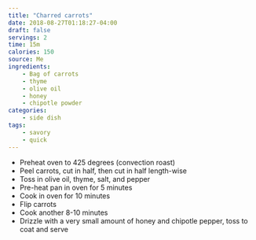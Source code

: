```yaml
---
title: "Charred carrots"
date: 2018-08-27T01:18:27-04:00
draft: false
servings: 2
time: 15m
calories: 150
source: Me
ingredients:
    - Bag of carrots
    - thyme
    - olive oil
    - honey
    - chipotle powder
categories:
    - side dish
tags:
    - savory
    - quick
---
```


* Preheat oven to 425 degrees (convection roast)
* Peel carrots, cut in half, then cut in half length-wise
* Toss in olive oil, thyme, salt, and pepper
* Pre-heat pan in oven for 5 minutes
* Cook in oven for 10 minutes
* Flip carrots
* Cook another 8-10 minutes
* Drizzle with a very small amount of honey and chipotle pepper, toss to coat and serve
